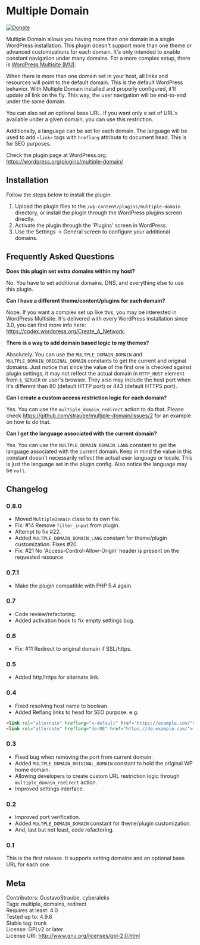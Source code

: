 # Multiple Domain

[![Donate](https://img.shields.io/badge/Donate-PayPal-green.svg)](https://www.paypal.com/cgi-bin/webscr?cmd=_xclick&business=27LGBVM5Q4Q4G&lc=BR&item_name=Multiple%20Domain%20WP%20Plugin&amount=10%2e00&currency_code=USD&button_subtype=services&bn=PP%2dBuyNowBF%3abtn_paynowCC_LG%2egif%3aNonHosted)

Multiple Domain allows you having more than one domain in a single WordPress installation. This plugin doesn't support 
more than one theme or advanced customizations for each domain. It's only intended to enable constant navigation under 
many domains. For a more complex setup, there is 
[WordPress Multisite (MU)](https://codex.wordpress.org/Create_A_Network).

When there is more than one domain set in your host, all links and resources will point to the default domain. This is 
the default WordPress behavior. With Multiple Domain installed and properly configured, it'll update all link on the 
fly. This way, the user navigation will be end-to-end under the same domain.

You can also set an optional base URL. If you want only a set of URL's available under a given domain, you can use this 
restriction.

Additionally, a language can be set for each domain. The language will be used to add `<link>` tags with `hreflang` 
attribute to document head. This is for SEO purposes.

Check the plugin page at WordPress.org: https://wordpress.org/plugins/multiple-domain/

## Installation

Follow the steps below to install the plugin:

1. Upload the plugin files to the `/wp-content/plugins/multiple-domain` directory, or install the plugin through the 
    WordPress plugins screen directly.
2. Activate the plugin through the 'Plugins' screen in WordPress.
3. Use the Settings -> General screen to configure your additional domains.

## Frequently Asked Questions

**Does this plugin set extra domains within my host?**

No. You have to set additional domains, DNS, and everything else to use this plugin.

**Can I have a different theme/content/plugins for each domain?**

Nope. If you want a complex set up like this, you may be interested in WordPress Multisite. It's delivered with every 
WordPress installation since 3.0, you can find more info here: https://codex.wordpress.org/Create_A_Network.

**There is a way to add domain based logic to my themes?**

Absolutely. You can use the `MULTPLE_DOMAIN_DOMAIN` and `MULTPLE_DOMAIN_ORIGINAL_DOMAIN` constants to get the current 
and original domains. Just notice that since the value of the first one is checked against plugin settings, it may not 
reflect the actual domain in `HTTP_HOST` element from `$_SERVER` or user's browser. They also may include the host port 
when it's different than 80 (default HTTP port) or 443 (default HTTPS port).

**Can I create a custom access restriction logic for each domain?**

Yes. You can use the `multiple_domain_redirect` action to do that. Please check 
https://github.com/straube/multiple-domain/issues/2 for an example on how to do that.

**Can I get the language associated with the current domain?**

Yes. You can use the `MULTPLE_DOMAIN_DOMAIN_LANG` constant to get the language associated with the current domain. Keep 
in mind the value in this constant doesn't necessarily reflect the actual user language or locale. This is just the 
language set in the plugin config. Also notice the language may be `null`.

## Changelog

### 0.8.0

* Moved `MultipleDomain` class to its own file.
* Fix: #14 Remove `filter_input` from plugin.
* Attempt to fix #22.
* Added `MULTPLE_DOMAIN_DOMAIN_LANG` constant for theme/plugin customization. Fixes #20.
* Fix: #21 No 'Access-Control-Allow-Origin' header is present on the requested resource

### 0.7.1

* Make the plugin compatible with PHP 5.4 again.

### 0.7

* Code review/refactoring.
* Added activation hook to fix empty settings bug.

### 0.6

* Fix: #11 Redirect to original domain if SSL/https.

### 0.5

* Added http/https for alternate link.

### 0.4

* Fixed resolving host name to boolean.
* Added Reflang links to head for SEO purpose.
e.g. 
```html
<link rel="alternate" hreflang="x-default" href="https://example.com/">
<link rel="alternate" hreflang="de-DE" href="https://de.example.com/">
```

### 0.3

* Fixed bug when removing the port from current domain.
* Added `MULTPLE_DOMAIN_ORIGINAL_DOMAIN` constant to hold the original WP home domain.
* Allowing developers to create custom URL restriction logic through `multiple_domain_redirect` action.
* Improved settings interface.

### 0.2

* Improved port verification.
* Added `MULTPLE_DOMAIN_DOMAIN` constant for theme/plugin customization.
* And, last but not least, code refactoring.

### 0.1

This is the first release. It supports setting domains and an optional base URL for each one.

## Meta

Contributors: GustavoStraube, cyberaleks  
Tags: multiple, domains, redirect  
Requires at least: 4.0  
Tested up to: 4.9.6  
Stable tag: trunk  
License: GPLv2 or later  
License URI: http://www.gnu.org/licenses/gpl-2.0.html  
